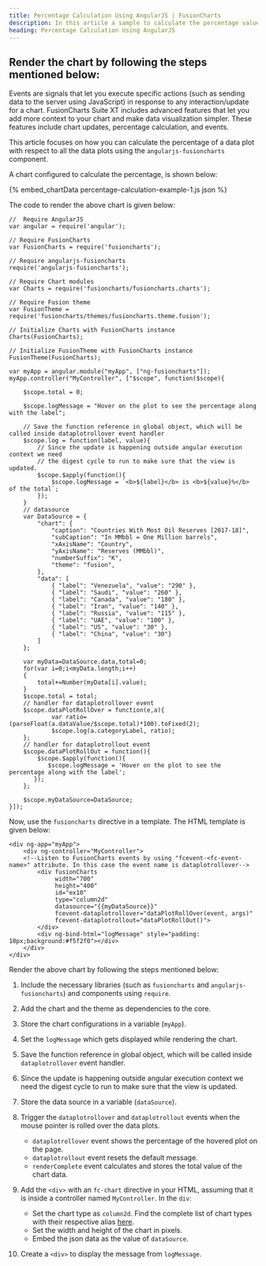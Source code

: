 ```yaml
---
title: Percentage Calculation Using AngularJS | FusionCharts
description: In this article a sample to calculate the percentage value of the data plot with respect to the total is created.
heading: Percentage Calculation Using AngularJS
---
```


## Render the chart by following the steps mentioned below:

Events are signals that let you execute specific actions (such as sending data to the server using JavaScript) in response to any interaction/update for a chart. FusionCharts Suite XT includes advanced features that let you add more context to your chart and make data visualization simpler. These features include chart updates, percentage calculation, and events.

This article focuses on how you can calculate the percentage of a data plot with respect to all the data plots using the `angularjs-fusioncharts` component.

A chart configured to calculate the percentage, is shown below:

{% embed_chartData percentage-calculation-example-1.js json %}

The code to render the above chart is given below:

```
//  Require AngularJS 
var angular = require('angular');

// Require FusionCharts 
var FusionCharts = require('fusioncharts');

// Require angularjs-fusioncharts 
require('angularjs-fusioncharts');

// Require Chart modules 
var Charts = require('fusioncharts/fusioncharts.charts');

// Require Fusion theme
var FusionTheme = require('fusioncharts/themes/fusioncharts.theme.fusion');

// Initialize Charts with FusionCharts instance
Charts(FusionCharts);

// Initialize FusionTheme with FusionCharts instance
FusionTheme(FusionCharts);

var myApp = angular.module("myApp", ["ng-fusioncharts"]);
myApp.controller("MyController", ["$scope", function($scope){

    $scope.total = 0;

    $scope.logMessage = "Hover on the plot to see the percentage along with the label";

    // Save the function reference in global object, which will be called inside dataplotrollover event handler
    $scope.log = function(label, value){ 
        // Since the update is happening outside angular execution context we need 
        // the digest cycle to run to make sure that the view is updated.   
        $scope.$apply(function(){
            $scope.logMessage = `<b>${label}</b> is <b>${value}%</b> of the total`;                 
        });
    }
    // datasource
    var DataSource = {
        "chart": {
            "caption": "Countries With Most Oil Reserves [2017-18]",
            "subCaption": "In MMbbl = One Million barrels",
            "xAxisName": "Country",
            "yAxisName": "Reserves (MMbbl)",
            "numberSuffix": "K",
            "theme": "fusion",
        },
        "data": [
            { "label": "Venezuela", "value": "290" },
            { "label": "Saudi", "value": "260" },
            { "label": "Canada", "value": "180" },
            { "label": "Iran", "value": "140" },
            { "label": "Russia", "value": "115" },
            { "label": "UAE", "value": "100" },
            { "label": "US", "value": "30" },
            { "label": "China", "value": "30"}
        ]
    };

    var myData=DataSource.data,total=0;
    for(var i=0;i<myData.length;i++)
    {
        total+=Number(myData[i].value);
    }
    $scope.total = total;
    // handler for dataplotrollover event
    $scope.dataPlotRollOver = function(e,a){
            var ratio=(parseFloat(a.dataValue/$scope.total)*100).toFixed(2);
            $scope.log(a.categoryLabel, ratio);
    };
    // handler for dataplotrollout event
    $scope.dataPlotRollOut = function(){
        $scope.$apply(function(){
           $scope.logMessage = 'Hover on the plot to see the percentage along with the label';                 
       });
    };
    
    $scope.myDataSource=DataSource;
}]);
```

Now, use the `fusioncharts` directive in a template. The HTML template is given below:

```
<div ng-app="myApp">
    <div ng-controller="MyController">
    <!--Listen to FusionCharts events by using "fcevent-<fc-event-name>" attribute. In this case the event name is dataplotrollover-->   
        <div fusionCharts 
             width="700"
             height="400" 
             id="ex10" 
             type="column2d" 
             datasource="{{myDataSource}}" 
             fcevent-dataplotrollover="dataPlotRollOver(event, args)"
             fcevent-dataplotrollout="dataPlotRollOut()">
		</div>
		<div ng-bind-html="logMessage" style="padding: 10px;background:#f5f2f0"></div>
    </div>
</div>
```

Render the above chart by following the steps mentioned below:

1. Include the necessary libraries (such as `fusioncharts` and `angularjs-fusioncharts`) and components using `require`.

2. Add the chart and the theme as dependencies to the core.

3. Store the chart configurations in a variable (`myApp`).

4. Set the `logMessage` which gets displayed while rendering the chart.

5. Save the function reference in global object, which will be called inside `dataplotrollover` event handler.

6. Since the update is happening outside angular execution context we need the digest cycle to run to make sure that the view is updated.

7. Store the data source in a variable (`dataSource`).

8. Trigger the `dataplotrollover` and `dataplotrollout` events when the mouse pointer is rolled over the data plots.
	* `dataplotrollover` event shows the percentage of the hovered plot on the page.
	* `dataplotrollout` event resets the default message.
	* `renderComplete` event calculates and stores the total value of the chart data.

9. Add the `<div>` with an `fc-chart` directive in your HTML, assuming that it is inside a controller named `MyController`. In the `div`:
    * Set the chart type as `column2d`. Find the complete list of chart types with their respective alias [here](https://www.fusioncharts.com/dev/chart-guide/list-of-charts).
    * Set the width and height of the chart in pixels.
    * Embed the json data as the value of `dataSource`.

10. Create a `<div>` to display the message from `logMessage`.

